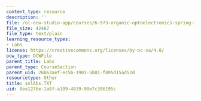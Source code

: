 ```yaml
---
content_type: resource
description: ''
file: /ol-ocw-studio-app/courses/6-973-organic-optoelectronics-spring-2003/8ee1276e1a8fa109483990e7c396195c_solAbs.TXT
file_size: 42467
file_type: text/plain
learning_resource_types:
- Labs
license: https://creativecommons.org/licenses/by-nc-sa/4.0/
ocw_type: OCWFile
parent_title: Labs
parent_type: CourseSection
parent_uid: 26b63aef-ec5b-1903-5b01-f495d15ad52d
resourcetype: Other
title: solAbs.TXT
uid: 8ee1276e-1a8f-a109-4839-90e7c396195c
---
```

